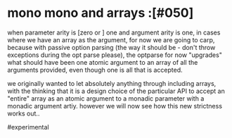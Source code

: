 # mono mono and arrays :[#050]

when parameter arity is [zero or ] one and argument arity is one, in cases
where we have an array as the argument, for now we are going to carp, because
with passive option parsing (the way it should be - don't throw exceptions
during the opt parse please), the optparse for now "upgrades" what should
have been one atomic argument to an array of all the arguments provided, even
though one is all that is accepted.

we originally wanted to let absolutely anything through including arrays, with
the thinking that it is a design choice of the particular API to accept an
"entire" array as an atomic argument to a monadic parameter with a monadic
argument artiy. however we will now see how this new strictness works out..

#experimental
